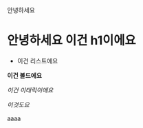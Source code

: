 안녕하세요


<h1>안녕하세요 이건 h1이에요</h1>

- 이건 리스트에요


**이건 볼드에요**

*이건 이태릭이에요*

_이것도요_

<table>
  <tr>aaaa</tr>

</table>
